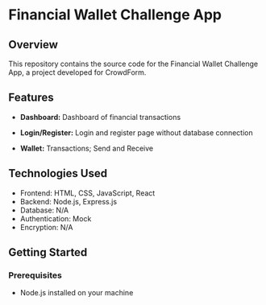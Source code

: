 # Financial Wallet Challenge App

## Overview

This repository contains the source code for the Financial Wallet Challenge App, a project developed for CrowdForm.

## Features

- **Dashboard:** Dashboard of financial transactions

- **Login/Register:** Login and register page without database connection

- **Wallet:** Transactions; Send and Receive

## Technologies Used

- Frontend: HTML, CSS, JavaScript, React
- Backend: Node.js, Express.js
- Database: N/A
- Authentication: Mock
- Encryption: N/A

## Getting Started

### Prerequisites

- Node.js installed on your machine